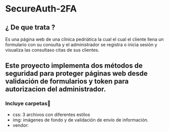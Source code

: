 #   SecureAuth-2FA
## ¿ De que trata ?
 Es una página web  de una clínica pedriática
la cual  el cual el cliente llena un formulario con su consulta y el administrador   se registra  o inicia sesión y visualiza las consultaso citas de sus clientes.

  
## Este proyecto implementa dos métodos de seguridad para proteger páginas web desde validación de formularios y token para autorizacion del administrador.

### Incluye carpetas📂 
- css: 3 archivos con diferentes estilos
- img: imágenes de fondo  y de validación de envío de información.
- vendor:

